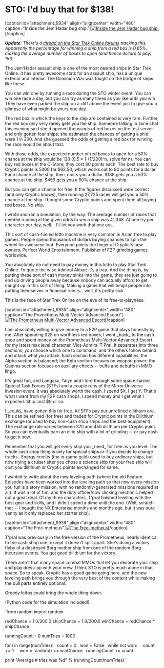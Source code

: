 # STO: I'd buy that for $138!

[caption id="attachment\_9934" align="aligncenter" width="480" caption="Inside the Jem'Hadar bug ship."][![](http://westkarana.com/wp-content/uploads/2012/01/GameClient-2012-01-01-16-24-29-25-480x270.jpg "Inside the Jem'Hadar bug ship.")](http://westkarana.com/wp-content/uploads/2012/01/GameClient-2012-01-01-16-24-29-25.jpg)[/caption]

***Update:** There's a [thread on the Star Trek Online forums](http://forums.startrekonline.com/showthread.php?t=244540 "Forum discussion") tracking this. Apparently the percentage for winning a ship from a red box is 0.65%, making the average number of boxes to open (and hence dollars to pay) 153.*

The Jem'Hadar assault ship is one of the most desired ships in Star Trek Online. It has pretty awesome stats for an assault ship, has a unique exterior and interior. The Dominion War was fought on the bridge of ships like these.

You can win one by running a race during the STO winter event. You can win one race a day, but you can try as many times as you like until you win. They have even parked the ship on a cliff above the event just to give you a glimpse of what might be yours one day.

The red box in which the keys to the ship are contained is very rare. Further, the red box only very rarely gets you the ship. Someone talking in zone chat this evening said she'd opened thousands of red boxes on the test server and only gotten four ships; she estimated the chances of getting a ship were 1 in 200. And she guessed the odds of getting a red box for winning the race would be about that.

With those odds, the expected number of red boxes to open for a 50% chance at the ship would be 138 (0.5 = 1-(1/200)^n, solve for n). You can buy red boxes in the C-Store; they cost 80 points each. The best rate to buy Cryptic points is 5000 for $62.50, which works out to 80 points for a dollar. Each chance at the ship, then, costs you a dollar. $138 gets you a 50% chance at the ship. $459 gets you a 90% chance at the ship.

But you can get a chance for free. If the figures discussed were correct (and only Cryptic knows), then running 27,725 races will get you a 50% chance at the ship. I bought some Cryptic points and spent them all buying red boxes. No ship.

I wrote and ran a simulation, by the way. The average number of races that needed running at the given odds to win a ship was 41,348. At one try per character per day, well... I'll let you work that one out.

This sort of cash-fueled lotto machine is very common in Asian free to play games. People spend thousands of dollars buying chances to spin the wheel for awesome loot. Everyone points the finger at Cryptic's new owners. Perfect World Entertainment. Publisher of F2P grinding games worldwide.

You absolutely do not need to pay money in this lotto to play Star Trek Online. To quote the wise Admiral Akbar; it's a trap. And the thing is, by putting these sort of cash money sinks into the game, they are just going to end up driving people away because nobody can actually afford to get caught up in this sort of thing. Making a game that will tempt people into putting themselves in financial ruin is... well, it's pretty sick.

This is the face of Star Trek Online on the eve of its free-to-playness.

[caption id="attachment\_9935" align="aligncenter" width="480" caption="The Prometheus Multi-Vector Advanced Escort"][![](http://westkarana.com/wp-content/uploads/2012/01/GameClient-2012-01-01-17-27-56-17-480x270.jpg "The Prometheus Multi-Vector Advanced Escort")](http://westkarana.com/wp-content/uploads/2012/01/GameClient-2012-01-01-17-27-56-17.jpg)[/caption]

I am absolutely willing to give money to a F2P game that plays honestly by me. After spending $25 on worthless red boxes, I went \_back\_ to the cash shop and spent money on the Prometheus Multi-Vector Advanced Escort for my latest max level character, Vice Admiral T'Pral. It separates into three sections; you choose which one to command, and the others follow behind and attack what you attack. Each section has different capabilities; the Alpha section is balanced; the Beta section focuses on weapon power; the Gamma section focuses on auxiliary effects -- buffs and debuffs in MMO lingo.

It's great fun, and Longasc, Talyn and I tore through some space-based Special Task Forces (STFs) and a couple runs of the Mirror Universe invasion event. It was absolutely worth the cash. I spend $X, I get Y. That's what I want from my F2P cash shops. I spend money and I get what I expected. Ship cost $9 or so.

I \_could\_ have gotten this for free. All STFs pay out unrefined dilithium ore. This can be refined (for free) and traded for Cryptic points in the Dilithium exchange (or used to buy non-cash shop ships and the best equipment). The exchange rate varies between 370 and 450 dilithium per Cryptic point. So you can eventually earn an elite ship with a lot of grinding -- or pay cash to get it now.

Remember that you will get every ship you \_need\_ for free as you level. The whole cash shop thing is only for special ships or if you decide to change tracks . Energy credits (the in-game gold) used to buy ordinary ships, but now trying a cruiser after you chose a science ship for your free ship will cost you dilithium or Cryptic points exchanged for same.

I wanted to write about the new leveling path (where the old Feature Episodes have been worked into the leveling path so that now every mission you run is a story mission, with no randomly-generated missions required at all). It was a lot of fun, and the duty officer/cow clicking mechanic helped out a great deal. Of my three characters, T'pral finished leveling with the best gear and skills, and I didn't spend a dime until the end. (Well, scratch that -- I bought the NX Enterprise months and months ago, but it was pure vanity as it only replaced her starter ship).

[caption id="attachment\_9936" align="aligncenter" width="480" caption="The Free-metheus"][![](http://westkarana.com/wp-content/uploads/2012/01/GameClient-2011-12-30-13-08-55-38-480x270.jpg "The Free-metheus")](http://westkarana.com/wp-content/uploads/2012/01/GameClient-2011-12-30-13-08-55-38.jpg)[/caption]

T'pral was previously in the free version of the Prometheus; nearly identical to the cash shop one, except it doesn't split apart. She's doing a victory flyby of a destroyed Borg mother ship from one of the random Borg incursion events. You get good dilithium for the victory.

There aren't that many space combat MMOs that let you decorate your ship and play dress-up with your crew. I think STO is pretty much alone in that space. So to speak. Cryptic has a good game going here, and the new leveling path brings you through the very best of the content while making the dull parts entirely optional.

Greedy lottos could bring the whole thing down.

(Python code for the simulation included!)

`from random import random

redChance = 1.0/200.0
shipChance = 1.0/200.0
winChance = redChance * shipChance

runningCount = 0
numTries = 1000

for i in range(numTries):
  count = 0
  won = False
  while not won:
    count += 1
    won = random() <= winChance
  runningCount += count

print "Average # tries was %d" % (runningCount/numTries)
`
